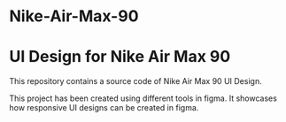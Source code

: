 # Nike-Air-Max-90
<h1>UI Design for Nike Air Max 90</h1>
<p>This repository contains a source code of Nike Air Max 90 UI Design.<p>
<p>This project has been created using different tools in figma. It showcases how responsive UI designs can be created in figma.<p>
